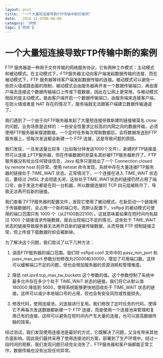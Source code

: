 ```yaml
---
layout: post
title:  "一个大量短连接导致FTP传输中断的案例"
date:   2024-12-4T00:00:00
category: '网络'
tags: ['网络']
---
```


# 一个大量短连接导致FTP传输中断的案例

FTP 服务器是一种用于文件传输的网络服务协议，它有两种工作模式：主动模式和被动模式。在主动模式下，FTP服务器主动向客户端发起数据传输的连接，而在被动模式下，FTP 服务器等待客户端发起数据传输的连接。被动模式可以避免一些防火墙或路由器的限制，被动模式会由服务器再开发一个数据传输端口，再由客户端去连接这个数据传输端口上传或下载数据，因此在公网上更常用。与被动模式相反的是主动模式，是由客户端开启一个数据传输端口，由服务端来连接客户端，在防火墙或者是 NAT 存在的情况下，服务端就无法跟客户端建立数据传输通道了。

我们遇到了一个由于向FTP服务器发起了大量短连接导致新建的链接被莫名 close 的问题。业务场景是这样的：一些安全性要求比较高的内网之间的数据传输，必须使用FTP服务器来摆渡数据。一个定时任务每次爬取数据后，会将数据发送到FTP服务器上，但每次发送都会新建一个 FTP 连接，这是导致问题的原因。

我们发现，一旦发送量比较多（比如每分钟发送1000个文件），新建的FTP链接虽然可以连接上FTP服务器，但在传输数据时却莫名其妙被FTP服务器断开了。FTP 服务器没有给出任何错误信息，Java 程序只是抛出了一个 Connection closed by remote host 的异常。使用 netstat 命令发现，系统中存在大量连接FTP服务器的链接处于 TIME_WAIT 状态。正常情况下，一个连接在进入 TIME_WAIT 状态后，要经过 2MSL 才会彻底关闭，这些处于TIME_WAIT状态的链接仍然占用了端口号，由于发送方都是在同一台机器，所以数据连接的 TCP 四元组被耗尽了，导致无法再开启新的链接。

我们查看了FTP服务器的配置文件，发现它使用了被动模式，在新启动一个链接用于传输数据时，会占用一个新的端口号。而默认配置下，vsftpd 的被动模式可使用的端口范围只有 1000 个（从21100到22100）。这就意味着如果在短时间内有超过 1000 个链接请求传输数据，就会出现端口不足的情况。这些处于 TIME_WAIT 状态的链接导致服务器无法再开启新的链接传输数据，从而导致 FTP 控制链接正常，但上传或下载数据时却会被断掉。

为了解决这个问题，我们尝试了以下几种方法：

1. 调高FTP服务器的端口范围。我们将 vsftpd.conf 文件中的 pasv_min_port 和 pasv_max_port 参数分别修改为20000和30000，增加了可用端口数。这样可以缓解端口不足的问题，但也会增加服务器的资源消耗和管理难度。

2. 降低 net.ipv4.tcp_max_tw_buckets 这个参数的值。这个参数控制了系统中最多允许存在多少个处于 TIME_WAIT 状态的链接。我们将它从默认值 180000 降低到 5000，使得系统能够更快地回收处于 TIME_WAIT 状态的链接。这样可以减少本地端口号的占用，但也会有安全风险或性能损失。

3. 修改代码，使用连接池，对连接进行复用。我们修改了定时任务的代码，使得它不再每次发送数据都新建一个 FTP 连接，而是使用一个连接池来管理和复用已有的连接。这样可以避免在短时间内产生大量的连接，也可以提高数据传输的效率。

经过测试，我们发现使用连接池是最好的方式，它既解决了问题，又没有带来其他负面影响。因此我们最终采用了使用连接池的方案，部署到了生产环境中。经过一段时间的观察，我们发现问题已经完全消失了，FTP服务器和客户端都能正常工作，数据传输也没有出现任何异常。
